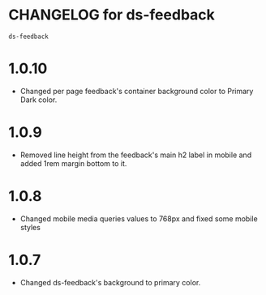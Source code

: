 # CHANGELOG for ds-feedback
`ds-feedback`

# 1.0.10
* Changed per page feedback's container background color to Primary Dark color. 
# 1.0.9
* Removed line height from the feedback's main h2 label in mobile and added 1rem margin bottom to it.
# 1.0.8
* Changed mobile media queries values to 768px and fixed some mobile styles
# 1.0.7
* Changed ds-feedback's background to primary color.
